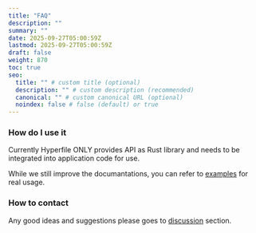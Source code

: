 ```yaml
---
title: "FAQ"
description: ""
summary: ""
date: 2025-09-27T05:00:59Z
lastmod: 2025-09-27T05:00:59Z
draft: false
weight: 870
toc: true
seo:
  title: "" # custom title (optional)
  description: "" # custom description (recommended)
  canonical: "" # custom canonical URL (optional)
  noindex: false # false (default) or true
---
```


### How do I use it

Currently Hyperfile ONLY provides API as Rust library and needs to be integrated into application code for use.

While we still improve the documantations, you can refer to [examples](https://github.com/hyperfile/hyperfile/tree/main/examples) for real usage.

### How to contact

Any good ideas and suggestions please goes to [discussion](https://github.com/orgs/hyperfile/discussions) section.
